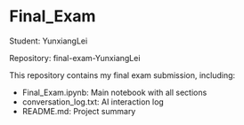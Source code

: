 # Final_Exam
Student: YunxiangLei

Repository: final-exam-YunxiangLei

This repository contains my final exam submission, including:
- Final_Exam.ipynb: Main notebook with all sections
- conversation_log.txt: AI interaction log
- README.md: Project summary
